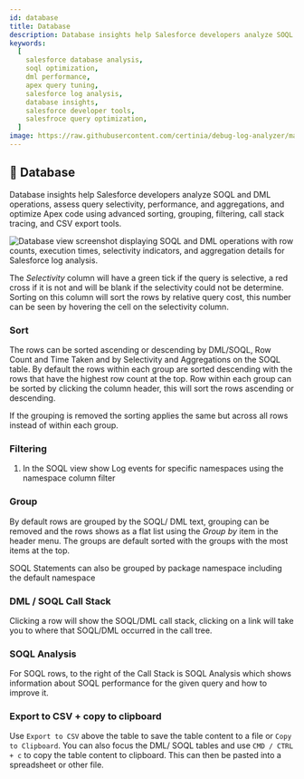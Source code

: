 ```yaml
---
id: database
title: Database
description: Database insights help Salesforce developers analyze SOQL and DML operations, assess query selectivity, performance, and aggregations, and optimize Apex code using advanced sorting, grouping, filtering, call stack tracing, and CSV export tools.
keywords:
  [
    salesforce database analysis,
    soql optimization,
    dml performance,
    apex query tuning,
    salesforce log analysis,
    database insights,
    salesforce developer tools,
    salesfroce query optimization,
  ]
image: https://raw.githubusercontent.com/certinia/debug-log-analyzer/main/lana/dist/v1.18/lana-timeline.png
---
```


## 💾 Database

Database insights help Salesforce developers analyze SOQL and DML operations, assess query selectivity, performance, and aggregations, and optimize Apex code using advanced sorting, grouping, filtering, call stack tracing, and CSV export tools.

![Database view screenshot displaying SOQL and DML operations with row counts, execution times, selectivity indicators, and aggregation details for Salesforce log analysis.](https://raw.githubusercontent.com/certinia/debug-log-analyzer/main/lana/dist/v1.18/lana-database.png)

The _Selectivity_ column will have a green tick if the query is selective, a red cross if it is not and will be blank if the selectivity could not be determine. Sorting on this column will sort the rows by relative query cost, this number can be seen by hovering the cell on the selectivity column.

### Sort

The rows can be sorted ascending or descending by DML/SOQL, Row Count and Time Taken and by Selectivity and Aggregations on the SOQL table.
By default the rows within each group are sorted descending with the rows that have the highest row count at the top.
Row within each group can be sorted by clicking the column header, this will sort the rows ascending or descending.

If the grouping is removed the sorting applies the same but across all rows instead of within each group.

### Filtering

1. In the SOQL view show Log events for specific namespaces using the namespace column filter

### Group

By default rows are grouped by the SOQL/ DML text, grouping can be removed and the rows shows as a flat list using the _Group by_ item in the header menu. The groups are default sorted with the groups with the most items at the top.

SOQL Statements can also be grouped by package namespace including the default namespace

### DML / SOQL Call Stack

Clicking a row will show the SOQL/DML call stack, clicking on a link will take you to where that SOQL/DML occurred in the call tree.

### SOQL Analysis

For SOQL rows, to the right of the Call Stack is SOQL Analysis which shows information about SOQL performance for the given query and how to improve it.

### Export to CSV + copy to clipboard

Use `Export to CSV` above the table to save the table content to a file or `Copy to Clipboard`.
You can also focus the DML/ SOQL tables and use `CMD / CTRL + c` to copy the table content to clipboard. This can then be pasted into a spreadsheet or other file.
